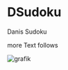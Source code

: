 # DSudoku
Danis Sudoku


more Text follows

![grafik](https://user-images.githubusercontent.com/56628625/146671935-4835bf4a-54b4-4f21-a643-2deb691b8b3d.png)
